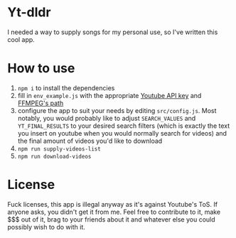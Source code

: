 # Yt-dldr

I needed a way to supply songs for my personal use, so I've written this cool app.

# How to use

1. `npm i` to install the dependencies
2. fill in `env_example.js` with the appropriate [Youtube API key](https://developers.google.com/youtube/) and [FFMPEG's path](https://www.ffmpeg.org/download.html)
3. configure the app to suit your needs by editing `src/config.js`. Most notably, you would probably like to adjust `SEARCH_VALUES` and `YT_FINAL_RESULTS` to your desired search filters (which is exactly the text you insert on youtube when you would normally search for videos) and the final amount of videos you'd like to download
4. `npm run supply-videos-list`
5. `npm run download-videos`

# License

Fuck licenses, this app is illegal anyway as it's against Youtube's ToS. If anyone asks, you didn't get it from me. Feel free to contribute to it, make $$$ out of it, brag to your friends about it and whatever else you could possibly wish to do with it.